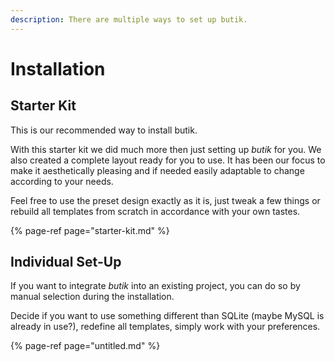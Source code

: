 ```yaml
---
description: There are multiple ways to set up butik.
---
```


# Installation

## Starter Kit

This is our recommended way to install butik. 

With this starter kit we did much more then just setting up _butik_ for you. We also created a complete layout ready for you to use. It has been our focus to make it aesthetically pleasing and if needed easily adaptable to change according to your needs. 

Feel free to use the preset design exactly as it is, just tweak a few things or rebuild all templates from scratch in accordance with your own tastes. 

{% page-ref page="starter-kit.md" %}

## Individual Set-Up 

If you want to integrate _butik_ into an existing project, you can do so by manual selection during the installation. 

Decide if you want to use something different than SQLite \(maybe MySQL is already in use?\), redefine all templates, simply work with your preferences.

{% page-ref page="untitled.md" %}




